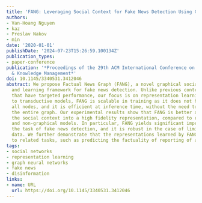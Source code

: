 ```yaml
---
title: 'FANG: Leveraging Social Context for Fake News Detection Using Graph Representation'
authors:
- Van-Hoang Nguyen
- kaz
- Preslav Nakov
- min
date: '2020-01-01'
publishDate: '2024-07-23T15:26:59.100134Z'
publication_types:
- paper-conference
publication: '*Proceedings of the 29th ACM International Conference on Information
  & Knowledge Management*'
doi: 10.1145/3340531.3412046
abstract: We propose Factual News Graph (FANG), a novel graphical social context representation
  and learning framework for fake news detection. Unlike previous contextual models
  that have targeted performance, our focus is on representation learning. Compared
  to transductive models, FANG is scalable in training as it does not have to maintain
  all nodes, and it is efficient at inference time, without the need to re-process
  the entire graph. Our experimental results show that FANG is better at capturing
  the social context into a high fidelity representation, compared to recent graphical
  and non-graphical models. In particular, FANG yields significant improvements for
  the task of fake news detection, and it is robust in the case of limited training
  data. We further demonstrate that the representations learned by FANG generalize
  to related tasks, such as predicting the factuality of reporting of a news medium.
tags:
- social networks
- representation learning
- graph neural networks
- fake news
- disinformation
links:
- name: URL
  url: https://doi.org/10.1145/3340531.3412046
---
```

